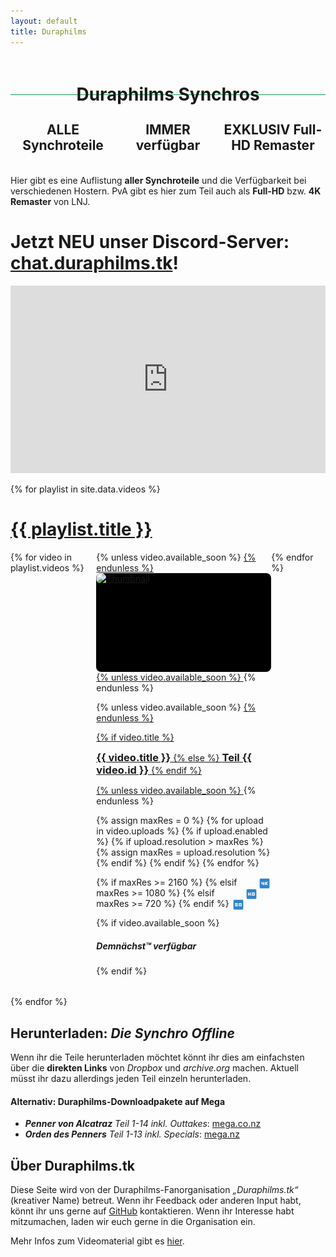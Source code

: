 ```yaml
---
layout: default
title: Duraphilms
---
```


<div id="StickyHeadline" style="position: sticky; top: 0; z-index: 1; height: 4em; padding-top: 0.4em; margin-bottom: 1em; background-color: var(--background-color); border-bottom: 1px solid #159957">
<h1 style="text-align: center;">
Duraphilms Synchros
</h1>
</div>

<div style="width: 33.33%; float: left;">
<center>
<h2>
<b>ALLE</b> Synchroteile
</h2>
</center>
</div>

<div style="width: 33.33%; float: left;">
<center>
<h2>
<b>IMMER</b> verfügbar
</h2>
</center>
</div>

<div style="width: 33.33%; float: left;">
<center>
<h2>
<b>EXKLUSIV</b> Full-HD Remaster
</h2>
<br/>
</center>
</div>

Hier gibt es eine Auflistung **aller Synchroteile** und die Verfügbarkeit bei
verschiedenen Hostern. PvA gibt es hier zum Teil auch als **Full-HD** bzw.
**4K Remaster** von LNJ.

# Jetzt NEU unser Discord-Server: [chat.duraphilms.tk](https://chat.duraphilms.tk)!

<iframe src="https://discord.com/widget?id=760488636382445590&theme=dark" width="100%" height="300" allowtransparency="true" frameborder="0" sandbox="allow-popups allow-popups-to-escape-sandbox allow-same-origin allow-scripts"></iframe>

{% for playlist in site.data.videos %}
<div class="w3-margin-top">
    <a href="/{{ playlist.short }}/">
        <h1>{{ playlist.title }}</h1>
    </a>
</div>

<style>
.video-card {
    transform: scale(1);
}
.video-card:hover {
    transform: scale(1.05) translateY(0.7em);
}
</style>

<div style="display: grid; grid-auto-flow: column; overflow-x: scroll; padding-bottom: 1.3em;">
{% for video in playlist.videos %}
    <div class="w3-padding w3-animate-opacity">
        <div class="w3-card video-card" style="height: 100%; width: 20em; border-radius: 0.5rem; transition: transform 0.2s;">
{% unless video.available_soon %}
            <a href="/{{ playlist.short }}/{{ video.id }}">
{% endunless %}
                <div class="w3-display-container" style="width: 100%; height: 11.3em; background: #000000; border-radius: 0.5rem">
                    <img class="w3-display-middle"
                         style="width: 100%; border-radius: 0.5rem;{% if video.available_soon %} filter: grayscale(80%);{% endif %}"
                         alt="Thumbnail"
                         src="/thumbs/{{ playlist.name }}_{{ video.id }}.small.jpg">
                </div>
{% unless video.available_soon %}
            </a>
{% endunless %}
            <div class="w3-margin">

{% unless video.available_soon %}
                <a href="/{{ playlist.short }}/{{ video.id }}">
{% endunless %}

{% if video.title %}
                    <h3 style="display: inline">{{ video.title }}</h3>
{% else %}
                    <h3 style="display: inline">Teil {{ video.id }}</h3>
{% endif %}

{% unless video.available_soon %}
                </a>
{% endunless %}

<!-- Quality -->
{% assign maxRes = 0 %}
{% for upload in video.uploads %}
  {% if upload.enabled %}
    {% if upload.resolution > maxRes %}
      {% assign maxRes = upload.resolution %}
    {% endif %}
  {% endif %}
{% endfor %}

{% if maxRes >= 2160 %}
                    <img src="/assets/images/quality-4k.svg" style="float: right; height: 1.5em">
{% elsif maxRes >= 1080 %}
                    <img src="/assets/images/quality-hd.svg" style="float: right; height: 1.5em">
{% elsif maxRes >= 720 %}
                    <img src="/assets/images/quality-sd.svg" style="float: right; height: 1.5em">
{% endif %}

{% if video.available_soon %}
                <i><h5>Demnächst™ verfügbar</h5></i>
{% endif %}
            </div>
        </div>
    </div>
{% endfor %}
</div>

{% endfor %}

## Herunterladen: *Die Synchro Offline*

Wenn ihr die Teile herunterladen möchtet könnt ihr dies am einfachsten über die
**direkten Links** von *Dropbox* und *archive.org* machen. Aktuell müsst ihr
dazu allerdings jeden Teil einzeln herunterladen.

#### Alternativ: Duraphilms-Downloadpakete auf Mega

 * *__Penner von Alcatraz__ Teil 1-14 inkl. Outtakes*: [mega.co.nz](https://mega.co.nz/#!L1IXDRCQ!5U3K8SA_Y4NgC_tTJtFTs3j3ZI-c5RZUobE1wniL3xo)
 * *__Orden des Penners__ Teil 1-13 inkl. Specials*: [mega.nz](https://mega.nz/#!25JzRApD!4bZ9Y-pYSIcxubxGR0HXQoqEvv6Nv7LdJ9sgNpT39Y4)

## Über Duraphilms.tk

Diese Seite wird von der Duraphilms-Fanorganisation _„Duraphilms.tk“_ (kreativer
Name) betreut. Wenn ihr Feedback oder anderen Input habt, könnt ihr uns gerne
auf [GitHub][gh] kontaktieren. Wenn ihr Interesse habt mitzumachen, laden wir
euch gerne in die Organisation ein.

Mehr Infos zum Videomaterial gibt es [hier](/faq).

[gh]: https://github.com/duraphilms/duraphilms.github.io
[ytdl]: https://ytdl-org.github.io/youtube-dl/index.html
[u6656]: https://unknown6656.com/harrypotter/
